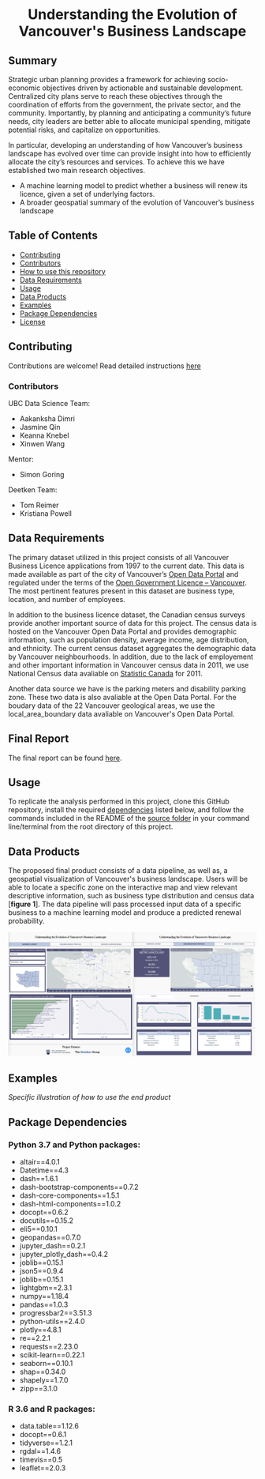 <div align="center">

# Understanding the Evolution of <br> Vancouver's Business Landscape

</div>

## Summary

Strategic urban planning provides a framework for achieving socio-economic objectives driven by actionable and sustainable development. Centralized city plans serve to reach these objectives through the coordination of efforts from the government, the private sector, and the community. Importantly, by planning and anticipating a community’s future needs, city leaders are better able to allocate municipal spending, mitigate potential risks, and capitalize on opportunities.

In particular, developing an understanding of how Vancouver’s business landscape has evolved over time can provide insight into how to efficiently allocate the city’s resources and services. To achieve this we have established two main research objectives. 

* A machine learning model to predict whether a business will renew its licence, given a set of underlying factors.
* A broader geospatial summary of the evolution of Vancouver’s business landscape


## Table of Contents
- [Contributing](https://github.com/deetken/evan/blob/master/Contributing.md)
- [Contributors](#Contributors)
- [How to use this repository](#how-to-use-this-repository)
- [Data Requirements](#data-requirements)
- [Usage](#usage)
- [Data Products](#data-products)
- [Examples](#examples)
- [Package Dependencies](#package-dependencies)
- [License](https://github.com/deetken/evan/blob/master/LICENSE)


## Contributing

Contributions are welcome! Read detailed instructions [here](https://github.com/deetken/evan/blob/master/Contributing.md)

### Contributors

UBC Data Science Team:

* Aakanksha Dimri
* Jasmine Qin
* Keanna Knebel
* Xinwen Wang

Mentor:

* Simon Goring

Deetken Team:

* Tom Reimer
* Kristiana Powell


## Data Requirements

The primary dataset utilized in this project consists of all Vancouver Business Licence applications from 1997 to the current date. This data is made available as part of the city of Vancouver’s [Open Data Portal](https://opendata.vancouver.ca/pages/home/) and regulated under the terms of the [Open Government Licence – Vancouver](https://opendata.vancouver.ca/pages/licence/). The most pertinent features present in this dataset are business type, location, and number of employees.


In addition to the business licence dataset, the Canadian census surveys provide another important source of data for this project. The census data is hosted on the Vancouver Open Data Portal and provides demographic information, such as population density, average income, age distribution, and ethnicity. The current census dataset aggregates the demographic data by Vancouver neighbourhoods. In addition, due to the lack of employement and other important information in Vancouver census data in 2011, we use National Census data avaliable on [Statistic Canada](https://www12.statcan.gc.ca/census-recensement/index-eng.cfm) for 2011.

Another data source we have is the parking meters and disability parking zone. These two data is also avaliable at the Open Data Portal.
For the boudary data of the 22 Vancouver geological areas, we use the local_area_boundary data avaliable on Vancouver's Open Data Portal.

## Final Report

The final report can be found [here](https://github.com/deetken/evan/blob/master/doc/final_report/final_report.pdf).


## Usage

To replicate the analysis performed in this project, clone this GitHub repository, install the required [dependencies](#package-dependencies) listed below, and follow the commands included in the README of the [source folder](https://github.com/deetken/evan/tree/master/src#usage) in your command line/terminal from the root directory of this project.


## Data Products


The proposed final product consists of a data pipeline, as well as, a geospatial visualization of Vancouver's business landscape. Users will be able to locate a specific zone on the interactive map and view relevant descriptive information, such as business type distribution and census data [**figure 1**]. The data pipeline will pass processed input data of a specific business to a machine learning model and produce a predicted renewal probability.

![**Figure 1.** geospatial visualization of Vancouver's business landscape.](figures/dashboard_demo.png)

## Examples

*Specific illustration of how to use the end product*


## Package Dependencies

### Python 3.7 and Python packages:

- altair==4.0.1
- Datetime==4.3
- dash==1.6.1
- dash-bootstrap-components==0.7.2
- dash-core-components==1.5.1
- dash-html-components==1.0.2
- docopt==0.6.2
- docutils==0.15.2
- eli5==0.10.1
- geopandas==0.7.0
- jupyter_dash==0.2.1
- jupyter_plotly_dash==0.4.2
- joblib==0.15.1
- json5==0.9.4
- joblib==0.15.1
- lightgbm==2.3.1
- numpy==1.18.4
- pandas==1.0.3
- progressbar2==3.51.3
- python-utils==2.4.0
- plotly==4.8.1
- re==2.2.1
- requests==2.23.0
- scikit-learn==0.22.1
- seaborn==0.10.1
- shap==0.34.0
- shapely==1.7.0
- zipp==3.1.0

### R 3.6 and R packages:

- data.table==1.12.6
- docopt==0.6.1
- tidyverse==1.2.1
- rgdal==1.4.6
- timevis==0.5
- leaflet==2.0.3

